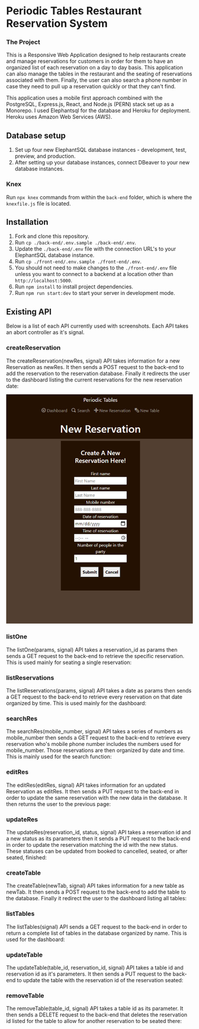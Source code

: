 # Periodic Tables Restaurant Reservation System

### The Project

This is a Responsive Web Application designed to help restaurants create and manage reservations for customers in order for them to have an organized list of each reservation on a day to day basis. This application can also manage the tables in the restaurant and the seating of reservations associated with them. Finally, the user can also search a phone number in case they need to pull up a reservation quickly or that they can't find.

This application uses a mobile first approach combined with the PostgreSQL, Express.js, React, and Node.js (PERN) stack set up as a Monorepo. I used Elephantsql for the database and Heroku for deployment. Heroku uses Amazon Web Services (AWS).

## Database setup

1. Set up four new ElephantSQL database instances - development, test, preview, and production.
1. After setting up your database instances, connect DBeaver to your new database instances.

### Knex

Run `npx knex` commands from within the `back-end` folder, which is where the `knexfile.js` file is located.

## Installation

1. Fork and clone this repository.
1. Run `cp ./back-end/.env.sample ./back-end/.env`.
1. Update the `./back-end/.env` file with the connection URL's to your ElephantSQL database instance.
1. Run `cp ./front-end/.env.sample ./front-end/.env`.
1. You should not need to make changes to the `./front-end/.env` file unless you want to connect to a backend at a location other than `http://localhost:5000`.
1. Run `npm install` to install project dependencies.
1. Run `npm run start:dev` to start your server in development mode.

## Existing API

Below is a list of each API currently used with screenshots. Each API takes an abort controller as it's signal.

### createReservation

The createReservation(newRes, signal) API takes information for a new Reservation as newRes. It then sends a POST request to the back-end to add the reservation to the reservation database. Finally it redirects the user to the dashboard listing the current reservations for the new reservation date:

![A create reservation form.](back-end/api_images/createReservationAPI.png)

### listOne

The listOne(params, signal) API takes a reservation_id as params then sends a GET request to the back-end to retrieve the specific reservation. This is used mainly for seating a single reservation:

### listReservations

The listReservations(params, signal) API takes a date as params then sends a GET request to the back-end to retrieve every reservation on that date organized by time. This is used mainly for the dashboard:

### searchRes

The searchRes(mobile_number, signal) API takes a series of numbers as mobile_number then sends a GET request to the back-end to retrieve every reservation who's mobile phone number includes the numbers used for mobile_number. Those reservations are then organized by date and time. This is mainly used for the search function:

### editRes

The editRes(editRes, signal) API takes information for an updated Reservation as editRes. It then sends a PUT request to the back-end in order to update the same reservation with the new data in the database. It then returns the user to the previous page:

### updateRes

The updateRes(reservation_id, status, signal) API takes a reservation id and a new status as its parameters then it sends a PUT request to the back-end in order to update the reservation matching the id with the new status. These statuses can be updated from booked to cancelled, seated, or after seated, finished:

### createTable

The createTable(newTab, signal) API takes information for a new table as newTab. It then sends a POST request to the back-end to add the table to the database. Finally it redirect the user to the dashboard listing all tables:

### listTables

The listTables(signal) API sends a GET request to the back-end in order to return a complete list of tables in the database organized by name. This is used for the dashboard:

### updateTable

The updateTable(table_id, reservation_id, signal) API takes a table id and reservation id as it's parameters. It then sends a PUT request to the back-end to update the table with the reservation id of the reservation seated:

### removeTable

The removeTable(table_id, signal) API takes a table id as its parameter. It then sends a DELETE request to the back-end that deletes the reservation id listed for the table to allow for another reservation to be seated there:
